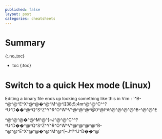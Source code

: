 ```yaml
---
published: false
layout: post
categories: cheatsheets
---
```

# Summary
{:.no_toc}

* toc
{:toc}

# Switch to a quick Hex mode (Linux) 

Editing a binary file ends up looking something like this in Vim :
`^B-^@^@^E^X^@^@�^@^M^@^[[38;5;4m^@^@^C^\^?^U^D��^@^Q^S^Z^Y^R^O^W^V^@^@^@^@0^@l^A^@^@^@^@^B-^@^@^E

^@^@^@�^@^M^@^[~J^@^@^C^\^?^U^D��^@^Q^S^Z^Y^R^O^W^V^@^@^@^@^B-^@^@^E^X^@^@�^@^M^@^[~J\^?^U^D��^@`


